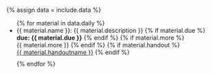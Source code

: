 {% assign data = include.data %}

<ul>
{% for material in data.daily %}
<li style=" margin-bottom: 10px;">{{ material.name }}: {{ material.description }}
    {% if material.due %}
        <br><b>due: {{ material.due }}</b>
    {% endif %}
    {% if material.more %}
        <br>{{ material.more }}
    {% endif %}
    {% if material.handout %}
        <br><a href="{{ data.home }}/{{ material.handout }}">{{ material.handoutname }}</a>
    {% endif %}
</li>
{% endfor %}
</ul>
